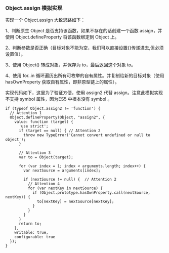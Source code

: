 ### Object.assign 模拟实现

实现一个 Object.assign 大致思路如下：

1、判断原生 Object 是否支持该函数，如果不存在的话创建一个函数 assign，并使用 Object.defineProperty 将该函数绑定到 Object 上。

2、判断参数是否正确（目标对象不能为空，我们可以直接设置{}传递进去,但必须设置值）。

3、使用 Object() 转成对象，并保存为 to，最后返回这个对象 to。

4、使用 for..in 循环遍历出所有可枚举的自有属性。并复制给新的目标对象（使用 hasOwnProperty 获取自有属性，即非原型链上的属性）。

实现代码如下，这里为了验证方便，使用 assign2 代替 assign。注意此模拟实现不支持 symbol 属性，因为ES5 中根本没有 symbol 。

	if (typeof Object.assign2 != 'function') {
	  // Attention 1
	  Object.defineProperty(Object, "assign2", {
	    value: function (target) {
	      'use strict';
	      if (target == null) { // Attention 2
	        throw new TypeError('Cannot convert undefined or null to object');
	      }

	      // Attention 3
	      var to = Object(target);
	        
	      for (var index = 1; index < arguments.length; index++) {
	        var nextSource = arguments[index];

	        if (nextSource != null) {  // Attention 2
	          // Attention 4
	          for (var nextKey in nextSource) {
	            if (Object.prototype.hasOwnProperty.call(nextSource, nextKey)) {
	              to[nextKey] = nextSource[nextKey];
	            }
	          }
	        }
	      }
	      return to;
	    },
	    writable: true,
	    configurable: true
	  });
	}